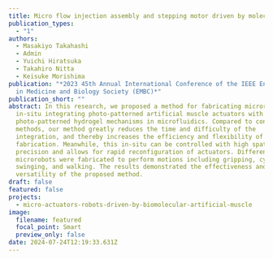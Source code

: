 ```yaml
---
title: Micro flow injection assembly and stepping motor driven by molecular motor
publication_types:
  - "1"
authors:
  - Masakiyo Takahashi
  - Admin
  - Yuichi Hiratsuka
  - Takahiro Nitta
  - Keisuke Morishima
publication: "*2023 45th Annual International Conference of the IEEE Engineering
  in Medicine and Biology Society (EMBC)*"
publication_short: ""
abstract: In this research, we proposed a method for fabricating microrobots by
  in-situ integrating photo-patterned artificial muscle actuators with
  photo-patterned hydrogel mechanisms in microfluidics. Compared to conventional
  methods, our method greatly reduces the time and difficulty of the
  integration, and thereby increases the efficiency and flexibility of the
  fabrication. Meanwhile, this in-situ can be controlled with high spatial
  precision and allows for rapid reconfiguration of actuators. Different
  microrobots were fabricated to perform motions including gripping, cyclic
  swinging, and walking. The results demonstrated the effectiveness and
  versatility of the proposed method.
draft: false
featured: false
projects:
  - micro-actuators-robots-driven-by-biomolecular-artificial-muscle
image:
  filename: featured
  focal_point: Smart
  preview_only: false
date: 2024-07-24T12:19:33.631Z
---
```

